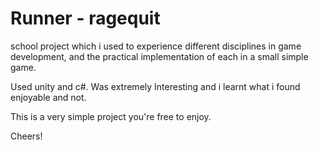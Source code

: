 # Runner - ragequit 
 school project which i used to experience different disciplines in game development, and the practical implementation of each in a small simple game.

 Used unity and c#. Was extremely Interesting and i learnt what i found enjoyable and not.

 This is a very simple project you're free to enjoy.

 Cheers!
